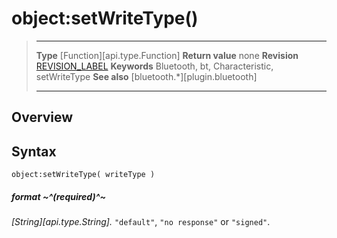 # object:setWriteType()

> --------------------- ------------------------------------------------------------------------------------------
> __Type__              [Function][api.type.Function]
> __Return value__      none
> __Revision__          [REVISION_LABEL](REVISION_URL)
> __Keywords__          Bluetooth, bt, Characteristic, setWriteType
> __See also__          [bluetooth.*][plugin.bluetooth]
> --------------------- ------------------------------------------------------------------------------------------

## Overview

## Syntax

	object:setWriteType( writeType )

##### format ~^(required)^~
_[String][api.type.String]._ `"default"`, `"no response"` or `"signed"`.